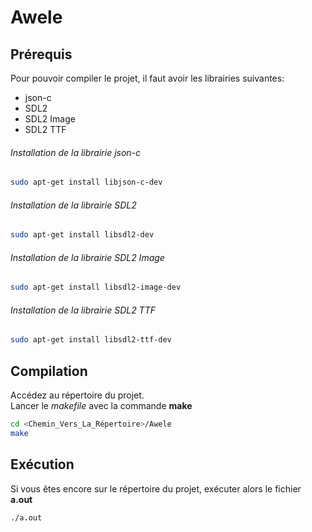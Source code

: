 # Awele

## Prérequis
Pour pouvoir compiler le projet, il faut avoir les librairies suivantes: 
* json-c
* SDL2
* SDL2 Image
* SDL2 TTF
###### Installation de la librairie json-c
```bash
sudo apt-get install libjson-c-dev
```
###### Installation de la librairie SDL2
```bash
sudo apt-get install libsdl2-dev
```
###### Installation de la librairie SDL2 Image
```bash
sudo apt-get install libsdl2-image-dev
```
###### Installation de la librairie SDL2 TTF
```bash
sudo apt-get install libsdl2-ttf-dev
```

## Compilation
Accédez au répertoire du projet.\
Lancer le *makefile* avec la commande **make**
```bash
cd <Chemin_Vers_La_Répertoire>/Awele
make
```
## Exécution
Si vous êtes encore sur le répertoire du projet, exécuter alors le fichier **a.out**
```bash
./a.out
```
